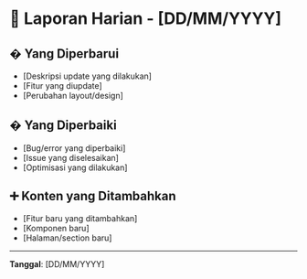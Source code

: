 # 📅 Laporan Harian - [DD/MM/YYYY]

## � Yang Diperbarui
- [Deskripsi update yang dilakukan]
- [Fitur yang diupdate]
- [Perubahan layout/design]

## � Yang Diperbaiki
- [Bug/error yang diperbaiki]
- [Issue yang diselesaikan]
- [Optimisasi yang dilakukan]

## ➕ Konten yang Ditambahkan
- [Fitur baru yang ditambahkan]
- [Komponen baru]
- [Halaman/section baru]

---

**Tanggal**: [DD/MM/YYYY]
